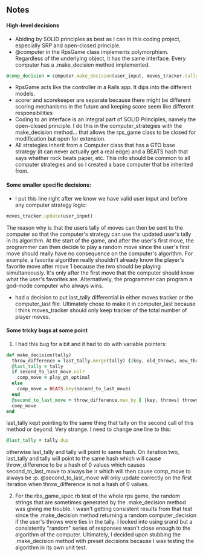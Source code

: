 ## Notes

#### High-level decisions
- Abiding by SOLID principles as best as I can in this coding project, especially SRP and open-closed principle.
- @computer in the RpsGame class implements polymorphism. Regardless of the underlying object, it has the same interface. Every computer has a .make_decision method implemented.

```ruby
@comp_decision = computer.make_decision(user_input, moves_tracker.tally)
```

- RpsGame acts like the controller in a Rails app. It dips into the different models.
- scorer and scorekeeper are separate because there might be different scoring mechanisms in the future and keeping score seem like different responsibilities
- Coding to an interface is an integral part of SOLID Principles, namely the open-closed principle. I do this in the computer_strategies with the make_decision method... that allows the rps_game class to be closed for modification but open for extension.
- All strategies inherit from a Computer class that has a GTO base strategy (it can never actually get a real edge) and a BEATS hash that says whether rock beats paper, etc. This info should be common to all computer strategies and so I created a base computer that be inherited from.


#### Some smaller specific decisions:
- I put this line right after we know we have valid user input and before any computer strategy logic:

```ruby
moves_tracker.update(user_input)
```

The reason why is that the users tally of moves can then be sent to the computer so that the computer's strategy can use the updated user's tally in its algorithm. At the start of the game, and after the user's first move, the programmer can then decide to play a random move since the user's first move should really have no consequence on the computer's algorithm. For example, a favorite algorithm really shouldn't already know the player's favorite move after move 1 because the two should be playing simultaneously. It's only after the first move that the computer should know what the user's favorites are. Alternatively, the programmer can program a god-mode computer who always wins.
- had a decision to put last_tally differential in either moves tracker or the computer_last file. Ultimately chose to make it in computer_last because I think moves_tracker should only keep tracker of the total number of player moves.



#### Some tricky bugs at some point
1. I had this bug for a bit and it had to do with variable pointers:

```ruby
def make_decision(tally)
  throw_difference = last_tally.merge(tally) {|key, old_throws, new_throws| new_throws - old_throws }
  @last_tally = tally
  if second_to_last_move.nil?
    comp_move = play_gt_optimal
  else
    comp_move = BEATS.key(second_to_last_move)
  end
  @second_to_last_move = throw_difference.max_by { |key, throws| throws }[0]
  comp_move
end
```

last_tally kept pointing to the same thing that tally on the second call of this method or beyond. Very strange. I need to change one line to this:
```ruby
@last_tally = tally.dup
```

otherwise last_tally and tally will point to same hash. On iteration two, last_tally and tally will point to the same hash which will cause throw_difference to be a hash of 0 values which causes second_to_last_move to always be :r which will then cause comp_move to always be :p. @second_to_last_move will only update correctly on the first iteration when throw_difference is not a hash of 0 values.

2. For the rbs_game_spec.rb test of the whole rps game, the random strings that are sometimes generated by the .make_decision method was giving me trouble. I wasn't getting consistent results from that test since the .make_decision method returning a random computer_decision if the user's throws were ties in the tally. I looked into using srand but a consistently "random" series of responses wasn't close enough to the algorithm of the computer. Ultimately, I decided upon stubbing the .make_decision method with preset decisions because I was testing the algorithm in its own unit test.

